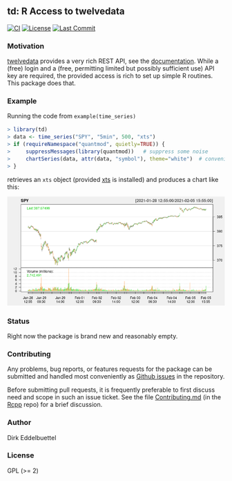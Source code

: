 
## td: R Access to twelvedata

[![CI](https://github.com/eddelbuettel/td/workflows/ci/badge.svg)](https://github.com/eddelbuettel/td/actions?query=workflow%3Aci)
[![License](https://eddelbuettel.github.io/badges/GPL2+.svg)](https://www.gnu.org/licenses/gpl-2.0.html)
[![Last Commit](https://img.shields.io/github/last-commit/eddelbuettel/td)](https://github.com/eddelbuettel/td)

### Motivation

[twelvedata](https://www.twelvedata.com) provides a very rich REST API, see
the [documentation](https://www.twelvedata.com/docs).  While a (free) login
and a (free, permitting limited but possibly sufficient use) API key are
required, the provided access is rich to set up simple R routines.  This
package does that.

### Example

Running the code from `example(time_series)` 

```r
> library(td)
> data <- time_series("SPY", "5min", 500, "xts")
> if (requireNamespace("quantmod", quietly=TRUE)) {
>     suppressMessages(library(quantmod))   # suppress some noise
>     chartSeries(data, attr(data, "symbol"), theme="white")  # convenient plot for OHLCV
> }
```

retrieves an `xts` object (provided [xts](https://cran.r-project.org/package=xts) is installed) 
and produces a chart like this:

![](docs/spy.png)

### Status

Right now the package is brand new and reasonably empty. 

### Contributing

Any problems, bug reports, or features requests for the package can be submitted and handled most
conveniently as [Github issues](https://github.com/eddelbuettel/td/issues) in the repository.

Before submitting pull requests, it is frequently preferable to first discuss need and scope in such
an issue ticket.  See the file
[Contributing.md](https://github.com/RcppCore/Rcpp/blob/master/Contributing.md) (in the
[Rcpp](https://github.com/RcppCore/Rcpp) repo) for a brief discussion.

### Author

Dirk Eddelbuettel

### License

GPL (>= 2)

